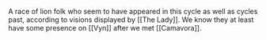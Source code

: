 A race of lion folk who seem to have appeared in this cycle as well as cycles past, according to visions displayed by [[The Lady]]. We know they at least have some presence on [[Vyn]] after we met [[Camavora]]. 